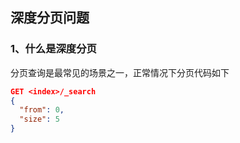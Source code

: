 ## 深度分页问题

### 1、什么是深度分页

分页查询是最常见的场景之一，正常情况下分页代码如下

```json
GET <index>/_search
{
  "from": 0,
  "size": 5
}
```







